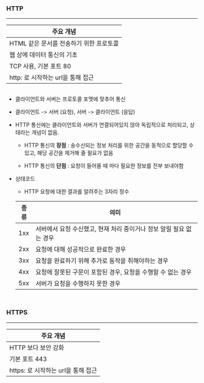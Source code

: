 ### HTTP

---

| 주요 개념                               |
| --------------------------------------- |
| HTML 같은 문서를 전송하기 위한 프로토콜 |
| 웹 상에 데이터 통신의 기초              |
| TCP 사용, 기본 포트 80                  |
| http: 로 시작하는 url을 통해 접근       |

<div style="margin: 30px"></div>

- 클라이언트와 서버는 프로토콜 포맷에 맞추어 통신

- 클라이언트 -> 서버 (요청), 서버 -> 클라이언트 (응답)

- HTTP 통신에는 클라이언트와 서버가 연결되어있지 않아 독립적으로 처리되고, 상태라는 개념이 없음.

  - HTTP 통신의 **장점** : 송수신되는 정보 처리를 위한 공간을 동적으로 할당할 수 있고, 해당 공간을 제거해 줄 필요가 없음

  - HTTP 통신의 **단점** : 요청이 들어올 때 마다 필요한 정보를 전부 보내야함

- 상태코드

  - HTTP 요청에 대한 결과를 알려주는 3자리 정수

  | 종류 | 의미                                                                |
  | ---- | ------------------------------------------------------------------- |
  | 1xx  | 서버에서 요청 수신했고, 현재 처리 중이거나 정보 알릴 필요 없는 경우 |
  | 2xx  | 요청에 대해 성공적으로 완료한 경우                                  |
  | 3xx  | 요청을 완료하기 위해 추가로 동작을 취해야하는 경우                  |
  | 4xx  | 요청에 잘못된 구문이 포함된 경우, 요청을 수행할 수 없는 경우        |
  | 5xx  | 서버가 요청을 수행하지 못한 경우                                    |

<div style="margin: 50px"></div>

### HTTPS

---

| 주요 개념                          |
| ---------------------------------- |
| HTTP 보다 보안 강화                |
| 기본 포트 443                      |
| https: 로 시작하는 url을 통해 접근 |

####
